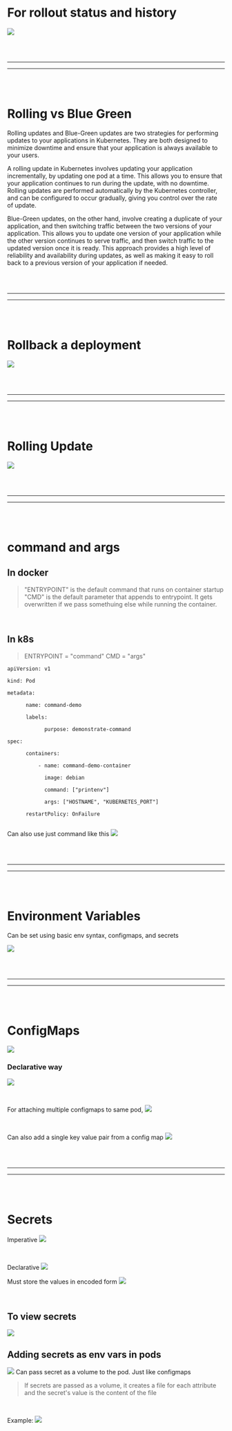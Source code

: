 



# For rollout status and history

![](Images/Pasted%20image%2020230212172944.png)



<br/>
<br/>

---

---
<br/>
<br/>



# Rolling vs Blue Green

Rolling updates and Blue-Green updates are two strategies for performing updates to your applications in Kubernetes. They are both designed to minimize downtime and ensure that your application is always available to your users.

A rolling update in Kubernetes involves updating your application incrementally, by updating one pod at a time. This allows you to ensure that your application continues to run during the update, with no downtime. Rolling updates are performed automatically by the Kubernetes controller, and can be configured to occur gradually, giving you control over the rate of update.

Blue-Green updates, on the other hand, involve creating a duplicate of your application, and then switching traffic between the two versions of your application. This allows you to update one version of your application while the other version continues to serve traffic, and then switch traffic to the updated version once it is ready. This approach provides a high level of reliability and availability during updates, as well as making it easy to roll back to a previous version of your application if needed.



<br/>
<br/>

---

---
<br/>
<br/>


# Rollback a deployment 

![](Images/Pasted%20image%2020230212173844.png)

<br/>
<br/>

---

---
<br/>
<br/>

# Rolling Update 


![](Images/Pasted%20image%2020230212175909.png)


<br/>
<br/>

---

---
<br/>
<br/>


# command and args

## In docker
> "ENTRYPOINT" is the default command that runs on container startup
> "CMD" is the default parameter that appends to entrypoint. It gets overwritten if we pass somethuing else while running the container.

<br/>

## In k8s
> ENTRYPOINT = "command"
> CMD = "args"
> 

``` 
apiVersion: v1

kind: Pod

metadata:

	  name: command-demo
	
	  labels:
	
		    purpose: demonstrate-command

spec:

	  containers:
	
		  - name: command-demo-container
		
		    image: debian
		
		    command: ["printenv"]
		
		    args: ["HOSTNAME", "KUBERNETES_PORT"]
		
	  restartPolicy: OnFailure


```

Can also use just command like this
![](Images/Pasted%20image%2020230212202117.png)


<br/>
<br/>

---

---
<br/>
<br/>

# Environment Variables

Can be set using basic env syntax, configmaps, and secrets

![](Images/Pasted%20image%2020230212204043.png)



<br/>
<br/>

---

---
<br/>
<br/>


# ConfigMaps

![](Images/Pasted%20image%2020230212204532.png)


### Declarative way

![](Images/Pasted%20image%2020230212204754.png)

<br/>

For attaching multiple configmaps to same pod,
![](Images/Pasted%20image%2020230212205155.png)

<br/>

Can also add a single key value pair from a config map
![](Images/Pasted%20image%2020230212205339.png)



<br/>
<br/>

---

---
<br/>
<br/>



# Secrets

Imperative
![](Images/Pasted%20image%2020230212210908.png)

<br/>

Declarative
![](Images/Pasted%20image%2020230212211119.png)

Must store the values in encoded form
![](Images/Pasted%20image%2020230212211149.png)

<br/>


## To view secrets

![](Images/Pasted%20image%2020230212211339.png)



## Adding secrets as env vars in pods

![](Images/Pasted%20image%2020230212211518.png)
Can pass secret as a volume to the pod. Just like configmaps
> If secrets are passed as a volume, it creates a file for each  attribute  and the secret's value is the content of the file


<br/>

Example: ![](Images/Pasted%20image%2020230212211547.png)





